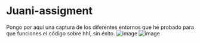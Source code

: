# Juani-assigment
Pongo por aquí una captura de los diferentes entornos que he probado para que funciones el código sobre hhl, sin éxito.
![image](https://github.com/user-attachments/assets/30b2a0a4-0848-4689-83fc-0c93549f89cc)
![image](https://github.com/user-attachments/assets/21f519fc-d09c-47e5-9d56-b52b3cf7773e)
